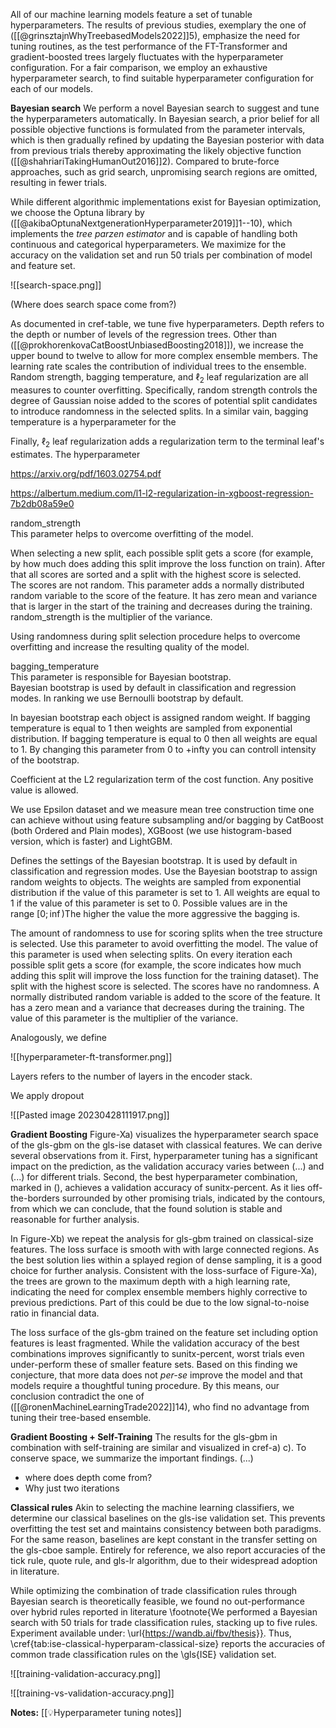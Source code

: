 All of our machine learning models feature a set of tunable hyperparameters. The results of previous studies, exemplary the one of ([[@grinsztajnWhyTreebasedModels2022]]5), emphasize the need for tuning routines, as the test performance of the FT-Transformer and gradient-boosted trees largely fluctuates with the hyperparameter configuration.  For a fair comparison, we employ an exhaustive hyperparameter search, to find suitable hyperparameter configuration for each of our models. 

**Bayesian search**
We perform a novel Bayesian search to suggest and tune the hyperparameters automatically. In Bayesian search, a prior belief for all possible objective functions is formulated from the parameter intervals, which is then gradually refined by updating the Bayesian posterior with data from previous trials thereby approximating the likely objective function ([[@shahriariTakingHumanOut2016]]2). Compared to brute-force approaches, such as grid search, unpromising search regions are omitted, resulting in fewer trials.

While different algorithmic implementations exist for Bayesian optimization, we choose the Optuna library by ([[@akibaOptunaNextgenerationHyperparameter2019]]1--10), which implements the *tree parzen estimator* and is capable of handling both continuous and categorical hyperparameters. We maximize for the accuracy on the validation set and run 50 trials per combination of model and feature set. 

![[search-space.png]]

(Where does search space come from?)

As documented in cref-table, we tune five hyperparameters. Depth refers to the depth or number of levels of the regression trees. Other than ([[@prokhorenkovaCatBoostUnbiasedBoosting2018]]), we increase the upper bound to twelve to allow for more complex ensemble members. The learning rate scales the contribution of individual trees to the ensemble. Random strength, bagging temperature, and $\ell_2$ leaf regularization are all measures to counter overfitting. Specifically, random strength controls the degree of Gaussian noise added to the scores of potential split candidates to introduce randomness in the selected splits.  In a similar vain, bagging temperature is a hyperparameter for the 

Finally, $\ell_2$ leaf regularization adds a regularization term to the terminal leaf's estimates. The hyperparameter


https://arxiv.org/pdf/1603.02754.pdf

https://albertum.medium.com/l1-l2-regularization-in-xgboost-regression-7b2db08a59e0

random_strength  
This parameter helps to overcome overfitting of the model.

When selecting a new split, each possible split gets a score (for example, by how much does adding this split improve the loss function on train). After that all scores are sorted and a split with the highest score is selected.  
The scores are not random. This parameter adds a normally distributed random variable to the score of the feature. It has zero mean and variance that is larger in the start of the training and decreases during the training. random_strength is the multiplier of the variance.

Using randomness during split selection procedure helps to overcome overfitting and increase the resulting quality of the model.

bagging_temperature  
This parameter is responsible for Bayesian bootstrap.  
Bayesian bootstrap is used by default in classification and regression modes. In ranking we use Bernoulli bootstrap by default.

In bayesian bootstrap each object is assigned random weight. If bagging temperature is equal to 1 then weights are sampled from exponential distribution. If bagging temperature is equal to 0 then all weights are equal to 1. By changing this parameter from 0 to +infty you can controll intensity of the bootstrap.



Coefficient at the L2 regularization term of the cost function. Any positive value is allowed.

We use Epsilon dataset and we measure mean tree construction time one can achieve without using feature subsampling and/or bagging by CatBoost (both Ordered and Plain modes), XGBoost (we use histogram-based version, which is faster) and LightGBM.

Defines the settings of the Bayesian bootstrap. It is used by default in classification and regression modes.
Use the Bayesian bootstrap to assign random weights to objects. The weights are sampled from exponential distribution if the value of this parameter is set to 1. All weights are equal to 1 if the value of this parameter is set to 0. Possible values are in the range $[0;\inf⁡)$The higher the value the more aggressive the bagging is.

The amount of randomness to use for scoring splits when the tree structure is selected. Use this parameter to avoid overfitting the model.
The value of this parameter is used when selecting splits. On every iteration each possible split gets a score (for example, the score indicates how much adding this split will improve the loss function for the training dataset). The split with the highest score is selected. The scores have no randomness. A normally distributed random variable is added to the score of the feature. It has a zero mean and a variance that decreases during the training. The value of this parameter is the multiplier of the variance.

Analogously, we define 

![[hyperparameter-ft-transformer.png]]

Layers refers to the number of layers in the encoder stack. 

We apply dropout 



![[Pasted image 20230428111917.png]]


**Gradient Boosting**
Figure-Xa) visualizes the hyperparameter search space of the gls-gbm on the gls-ise dataset with classical features. We can derive several observations from it. First, hyperparameter tuning has a significant impact on the prediction, as the validation accuracy varies between (...) and (...) for different trials. Second, the best hyperparameter combination, marked in (), achieves a validation accuracy of sunitx-percent. As it lies off-the-borders surrounded by other promising trials, indicated by the contours, from which we can conclude, that the found solution is stable and reasonable for further analysis.

In Figure-Xb) we repeat the analysis for gls-gbm trained on classical-size features. The loss surface is smooth with with large connected regions. As the best solution lies within a splayed region of dense sampling, it is a good choice for further analysis. Consistent with the loss-surface of Figure-Xa), the trees are grown to the maximum depth with a high learning rate, indicating the need for complex ensemble members highly corrective to previous predictions. Part of this could be due to the low signal-to-noise ratio in financial data.

The loss surface of the gls-gbm trained on the feature set including option features is least fragmented. While the validation accuracy of the best combinations improves significantly to sunitx-percent, worst trials even under-perform these of smaller feature sets. Based on this finding we conjecture, that more data does not *per-se* improve the model and that models require a thoughtful tuning procedure. By this means, our conclusion contradict the one of ([[@ronenMachineLearningTrade2022]]14), who find no advantage from tuning their tree-based ensemble.

**Gradient Boosting + Self-Training**
The results for the gls-gbm in combination with self-training are similar and visualized in cref-a) c). To conserve space, we summarize the important findings.
(...)
- where does depth come from?
- Why just two iterations

**Classical rules**
Akin to selecting the machine learning classifiers, we determine our classical baselines on the gls-ise validation set. This prevents overfitting the test set and maintains consistency between both paradigms. For the same reason, baselines are kept constant in the transfer setting on the gls-cboe sample. Entirely for reference, we also report accuracies of the tick rule, quote rule, and gls-lr algorithm, due to their widespread adoption in literature.

While optimizing the combination of trade classification rules through Bayesian search is theoretically feasible, we found no out-performance over hybrid rules reported in literature \footnote{We performed a Bayesian search with 50 trials for trade classification rules, stacking up to five rules. Experiment available under: \url{https://wandb.ai/fbv/thesis}}.  Thus, \cref{tab:ise-classical-hyperparam-classical-size} reports the accuracies of common trade classification rules on the \gls{ISE} validation set.


![[training-validation-accuracy.png]]

![[training-vs-validation-accuracy.png]]



**Notes:**
[[💡Hyperparameter tuning notes]]